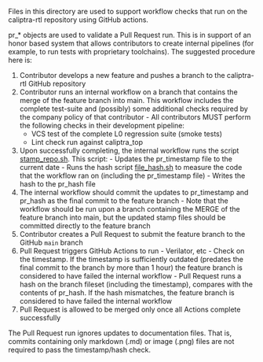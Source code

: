 Files in this directory are used to support workflow checks that run on the caliptra-rtl repository using GitHub actions.

pr\_\* objects are used to validate a Pull Request run. This is in support of an honor based system that allows contributors to create internal pipelines (for example, to run tests with proprietary toolchains). The suggested procedure here is:
  1. Contributor develops a new feature and pushes a branch to the caliptra-rtl GitHub repository
  1. Contributor runs an internal workflow on a branch that contains the merge of the feature branch into main. This workflow includes the complete test-suite and (possibly) some additional checks required by the company policy of that contributor
    - All contributors MUST perform the following checks in their development pipeline:
      - VCS test of the complete L0 regression suite (smoke tests)
      - Lint check run against caliptra_top
  1. Upon successfully completing, the internal workflow runs the script [stamp_repo.sh](../scripts/stamp_repo.sh). This script:
    - Updates the pr\_timestamp file to the current date
    - Runs the hash script [file_hash.sh](../scripts/file_hash.sh) to measure the code that the workflow ran on (including the pr\_timestamp file)
    - Writes the hash to the pr\_hash file
  1. The internal workflow should commit the updates to pr\_timestamp and pr\_hash as the final commit to the feature branch
    - Note that the workflow should be run upon a branch containing the MERGE of the feature branch into main, but the updated stamp files should be committed directly to the feature branch
  1. Contributor creates a Pull Request to submit the feature branch to the GitHub `main` branch
  1. Pull Request triggers GitHub Actions to run
    - Verilator, etc
    - Check on the timestamp. If the timestamp is sufficiently outdated (predates the final commit to the branch by more than 1 hour) the feature branch is considered to have failed the internal workflow
    - Pull Request runs a hash on the branch fileset (including the timestamp), compares with the contents of pr\_hash. If the hash mismatches, the feature branch is considered to have failed the internal workflow
  1. Pull Request is allowed to be merged only once all Actions complete successfully

The Pull Request run ignores updates to documentation files. That is, commits containing only markdown (.md) or image (.png) files are not required to pass the timestamp/hash check.
